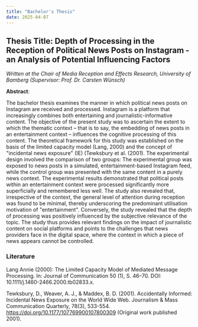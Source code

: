 ```yaml
---
title: "Bachelor's Thesis"
date: 2025-04-07
---
```


## Thesis Title: Depth of Processing in the Reception of Political News Posts on Instagram - an Analysis of Potential Influencing Factors

*Written at the Chair of Media Reception and Effects Research, University of Bamberg (Supervisor: Prof. Dr. Carsten Wünsch)*

**Abstract**:

The bachelor thesis examines the manner in which political news posts on Instagram are received and processed. Instagram is a platform that increasingly combines both entertaining and journalistic-informative content. The objective of the present study was to ascertain the extent to which the thematic context – that is to say, the embedding of news posts in an entertainment context – influences the cognitive processing of this content. The theoretical framework for this study was established on the basis of the limited capacity model (Lang, 2000) and the concept of "incidental news exposure" (IE) (Tewksbury et al. (2001). The experimental design involved the comparison of two groups: The experimental group was exposed to news posts in a simulated, entertainment-based Instagram feed, while the control group was presented with the same content in a purely news context. The experimental results demonstrated that political posts within an entertainment context were processed significantly more superficially and remembered less well. The study also revealed that, irrespective of the context, the general level of attention during reception was found to be minimal, thereby underscoring the predominant utilisation motivation of "entertainment". Conversely, the study revealed that the depth of processing was positively influenced by the subjective relevance of the topic. The study thus provides relevant findings on the impact of journalistic content on social platforms and points to the challenges that news providers face in the digital space, where the context in which a piece of news appears cannot be controlled.

### Literature
Lang Annie (2000): The Limited Capacity Model of Mediated Message Processing. In: Journal of Communication 50 (1), S. 46–70. DOI: 10.1111/j.1460-2466.2000.tb02833.x.

Tewksbury, D., Weaver, A. J., & Maddex, B. D. (2001). Accidentally Informed: Incidental News Exposure on the World Wide Web. Journalism & Mass Communication Quarterly, 78(3), 533-554. https://doi.org/10.1177/107769900107800309 (Original work published 2001).
